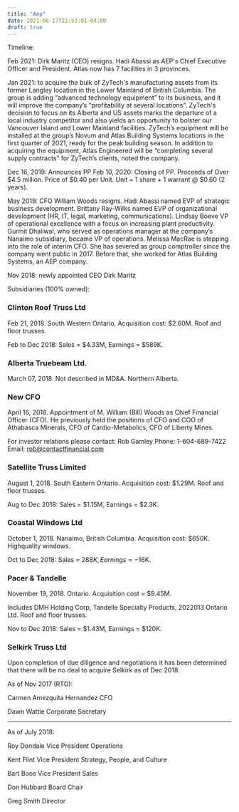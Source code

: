 ```yaml
---
title: "Aep"
date: 2021-06-17T21:53:01-04:00
draft: true
---
```


Timeline:

Feb 2021: Dirk Maritz (CEO) resigns.
Hadi Abassi as AEP's Chief Executive Officer and President.
Atlas now has 7 facilities in 3 provinces.

Jan 2021: to acquire the bulk of ZyTech's manufacturing assets
from its former Langley location in the Lower Mainland of British Columbia.
The group is adding “advanced technology equipment” to its business, and it will improve the company’s “profitability at several locations".
ZyTech's decision to focus on its Alberta and US assets marks the departure of a local industry competitor and also yields an opportunity to bolster our Vancouver Island and Lower Mainland facilities.
ZyTech’s equipment will be installed at the group’s Novum and Atlas Building Systems locations in the first quarter of 2021, ready for the peak building season. In addition to acquiring the equipment, Atlas Engineered will be “completing several supply contracts” for ZyTech’s clients, noted the company.

Dec 16, 2019: Announces PP 
Feb 10, 2020: Closing of PP.
Proceeds of Over $4.5 million.
Price of $0.40 per Unit. Unit = 1 share + 1 warrant @ $0.60 (2 years).

May 2019: CFO William Woods resigns. 
Hadi Abassi named EVP of strategic business development.
Brittany Ray-Wilks named EVP of organizational development (HR, IT, legal, marketing, communications).
Lindsay Boeve VP of operational excellence with a focus on increasing plant productivity.
Gurmit Dhaliwal, who served as operations manager at the company’s Nanaimo subsidiary, became VP of operations.
Melissa MacRae is stepping into the role of interim CFO. She has severed as group comptroller since the company went public in 2017. Before that, she worked for Atlas Building Systems, an AEP company.

Nov 2018: newly appointed  CEO Dirk Maritz




Subsidiaries (100% owned):

### Clinton Roof Truss Ltd 

Feb 21, 2018. South Western Ontario. Acquisition cost: $2.60M. Roof and floor trusses. 

Feb to Dec 2018: Sales = $4.33M, Earnings = $589K.

### Alberta Truebeam Ltd.

March 07, 2018. Not described in MD&A. Northern Alberta.

### New CFO

April 16, 2018. Appointment of M. William (Bill) Woods as Chief Financial Officer (CFO). He previously held the positions of CFO and COO of Athabasca Minerals, CFO of Cardio-Metabolics, CFO of Liberty Mines.

For investor relations please contact:
Rob Gamley
Phone: 1-604-689-7422
Email: rob@contactfinancial.com

### Satellite Truss Limited

August 1, 2018. South Eastern Ontario. Acquisition cost: $1.29M. Roof and floor trusses. 

Aug to Dec 2018: Sales = $1.15M, Earnings = $2.3K.

### Coastal Windows Ltd

October 1, 2018. Nanaimo, British Columbia. Acquisition cost: $650K. Highquality windows.

Oct to Dec 2018: Sales = $288K, Earnings = -$16K.

### Pacer & Tandelle

November 19, 2018. Ontario. Acquisition cost = $9.45M.

Includes DMH Holding Corp, Tandelle Specialty Products, 2022013 Ontario Ltd. Roof and floor trusses. 

Nov to Dec 2018: Sales = $1.43M, Earnings = $120K.

### Selkirk Truss Ltd

Upon completion of due diligence and negotiations it has been determined that there will be no deal to acquire Selkirk as of Dec 2018.

As of Nov 2017 (RTO):

Carmen Amezquita Hernandez
CFO

Dawn Wattie
Corporate Secretary

---

As of July 2018:

Roy Dondale
Vice President Operations

Kent Flint
Vice President Strategy, People,
and Culture

Bart Boos
Vice President Sales

Don Hubbard
Board Chair

Greg Smith
Director






